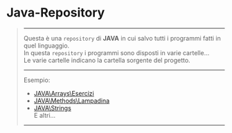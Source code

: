 # Java-Repository

> <hr>
> <p>
 >  Questa è una <code>repository</code> di <b>JAVA</b> in cui salvo tutti i programmi fatti in quel linguaggio.
 >  <br>
 >  In questa <code>repository</code> i programmi sono disposti in varie cartelle...<br>
 >  Le varie cartelle indicano la cartella sorgente del progetto.<br>
 >  <hr>
 >  Esempio: <br>
 >  <ul>
  >   <li><a href="https://github.com/Un-knownCoder/Java-Repository/tree/master/JAVA/Arrays/Esercizi">JAVA\Arrays\Esercizi</a></li>
  >   <li><a href="https://github.com/Un-knownCoder/Java-Repository/tree/master/JAVA/Methods/Lampadina">JAVA\Methods\Lampadina</a></li>
  >   <li><a href="https://github.com/Un-knownCoder/Java-Repository/tree/master/JAVA/Strings">JAVA\Strings</a></li>
  >   E altri...
 >  </ul>
 >  <hr />
> </p>
